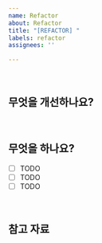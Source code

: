 ```yaml
---
name: Refactor
about: Refactor
title: "[REFACTOR] "
labels: refactor
assignees: ''

---
```


<br>

## 무엇을 개선하나요?
> 

<br>

## 무엇을 하나요?
- [ ] TODO
- [ ] TODO
- [ ] TODO

<br>

## 참고 자료

<br>
